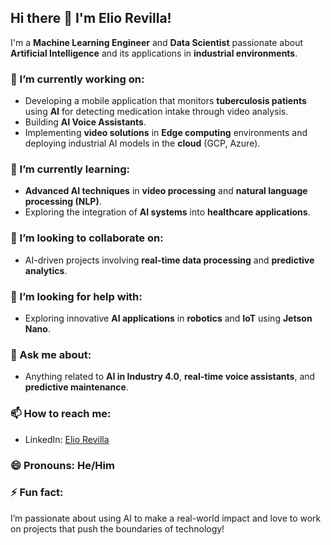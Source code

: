 ## Hi there 👋 I'm Elio Revilla!

I'm a **Machine Learning Engineer** and **Data Scientist** passionate about **Artificial Intelligence** and its applications in **industrial environments**.

### 🔭 I’m currently working on:
- Developing a mobile application that monitors **tuberculosis patients** using **AI** for detecting medication intake through video analysis.
- Building **AI Voice Assistants**.
- Implementing **video solutions** in **Edge computing** environments and deploying industrial AI models in the **cloud** (GCP, Azure).

### 🌱 I’m currently learning:
- **Advanced AI techniques** in **video processing** and **natural language processing (NLP)**.
- Exploring the integration of **AI systems** into **healthcare applications**.

### 👯 I’m looking to collaborate on:
- AI-driven projects involving **real-time data processing** and **predictive analytics**.

### 🤔 I’m looking for help with:
- Exploring innovative **AI applications** in **robotics** and **IoT** using **Jetson Nano**.

### 💬 Ask me about:
- Anything related to **AI in Industry 4.0**, **real-time voice assistants**, and **predictive maintenance**.

### 📫 How to reach me:
- LinkedIn: [Elio Revilla](https://www.linkedin.com/in/elio-revilla-perez/)

### 😄 Pronouns: He/Him

### ⚡ Fun fact:  
I’m passionate about using AI to make a real-world impact and love to work on projects that push the boundaries of technology!
